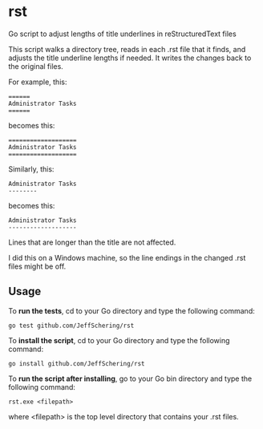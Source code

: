 # rst
Go script to adjust lengths of title underlines in reStructuredText files

This script walks a directory tree, reads in each .rst file that it finds, 
and adjusts the title underline lengths if needed. It writes the changes back 
to the original files.

For example, this:
```
======
Administrator Tasks
======
```
becomes this:

```
===================
Administrator Tasks
===================
```
Similarly, this:
```
Administrator Tasks
--------
```
becomes this:
```
Administrator Tasks
-------------------
```

Lines that are longer than the title are not affected.

I did this on a Windows machine, so the line endings in the changed .rst files might be off.

## Usage

To **run the tests**, cd to your Go directory and type the following command:
```
go test github.com/JeffSchering/rst
```

To **install the script**, cd to your Go directory and type the following command:
```
go install github.com/JeffSchering/rst
```

To **run the script after installing**, go to your Go bin directory and type the following command:
```
rst.exe <filepath>
```
where \<filepath\> is the top level directory that contains your .rst files.
